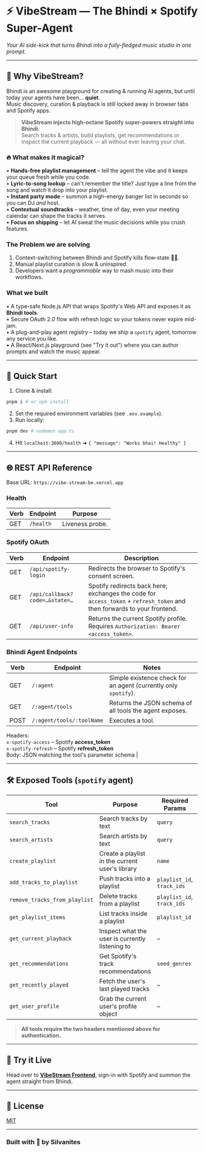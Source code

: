 # ⚡️ **VibeStream — The Bhindi × Spotify Super-Agent**  
*Your AI side-kick that turns Bhindi into a fully-fledged music studio in one prompt.*

---

## 🎸 Why VibeStream?
Bhindi is an awesome playground for creating & running AI agents, but until today your agents have been… **quiet**.  
Music discovery, curation & playback is still locked away in browser tabs and Spotify apps.

> **VibeStream injects high-octane Spotify super-powers straight into Bhindi.**  
> Search tracks & artists, build playlists, get recommendations or inspect the current playback — all without ever leaving your chat.

### 🔥 What makes it magical?
• **Hands-free playlist management** – tell the agent the vibe and it keeps your queue fresh while you code.  
• **Lyric-to-song lookup** – can't remember the title? Just type a line from the song and watch it drop into your playlist.  
• **Instant party mode** – summon a high-energy banger list in seconds so you can DJ _and_ host.  
• **Contextual soundtracks** – weather, time of day, even your meeting calendar can shape the tracks it serves.  
• **Focus on shipping** – let AI sweat the music decisions while you crush features.

### The Problem we are solving
1. Context-switching between Bhindi and Spotify kills flow‐state 😵‍💫.  
2. Manual playlist curation is slow & uninspired.  
3. Developers want a *programmable* way to mash music into their workflows.

### What we built
• A type-safe Node.js API that wraps Spotify's Web API and exposes it as **Bhindi tools**.  
• Secure OAuth 2.0 flow with refresh logic so your tokens never expire mid-jam.  
• A plug-and-play agent registry – today we ship a `spotify` agent, tomorrow any service you like.  
• A React/Next.js playground (see "Try it out") where you can author prompts and watch the music appear.

---

## 🚀 Quick Start
1. Clone & install:
```bash
pnpm i # or npm install
```
2. Set the required environment variables (see `.env.example`).
3. Run locally:
```bash
pnpm dev # nodemon app.ts
```
4. Hit `localhost:3000/health` ➜ `{ "message": "Works bhai! Healthy" }`

---

## 🌐 REST API Reference
Base URL: `https://vibe-stream-be.vercel.app`

### Health
| Verb | Endpoint | Purpose |
|------|----------|---------|
| GET  | `/health` | Liveness probe. |

### Spotify OAuth
| Verb | Endpoint | Description |
|------|----------|-------------|
| GET | `/api/spotify-login` | Redirects the browser to Spotify's consent screen. |
| GET | `/api/callback?code=…&state=…` | Spotify redirects back here; exchanges the code for `access_token` + `refresh_token` and then forwards to your frontend. |
| GET | `/api/user-info` | Returns the current Spotify profile. Requires `Authorization: Bearer <access_token>`. |

### Bhindi Agent Endpoints
| Verb | Endpoint | Notes |
|------|----------|-------|
| GET | `/:agent` | Simple existence check for an agent (currently only `spotify`). |
| GET | `/:agent/tools` | Returns the JSON schema of all tools the agent exposes. |
| POST | `/:agent/tools/:toolName` | Executes a tool.  
Headers:  
`x-spotify-access` – Spotify **access_token**  
`x-spotify-refresh` – Spotify **refresh_token**  
Body: JSON matching the tool's parameter schema |

---

## 🛠️ Exposed Tools (`spotify` agent)
| Tool | Purpose | Required Params | Optional Params |
|------|---------|-----------------|-----------------|
| `search_tracks` | Search tracks by text | `query` | `limit`, `offset` |
| `search_artists` | Search artists by text | `query` | `limit`, `offset` |
| `create_playlist` | Create a playlist in the current user's library | `name` | `description`, `public` |
| `add_tracks_to_playlist` | Push tracks into a playlist | `playlist_id`, `track_ids` | `position` |
| `remove_tracks_from_playlist` | Delete tracks from a playlist | `playlist_id`, `track_ids` | – |
| `get_playlist_items` | List tracks inside a playlist | `playlist_id` | `limit`, `offset` |
| `get_current_playback` | Inspect what the user is currently listening to | – | – |
| `get_recommendations` | Get Spotify's track recommendations | `seed_genres` | `limit`, `market` |
| `get_recently_played` | Fetch the user's last played tracks | – | `limit` |
| `get_user_profile` | Grab the current user's profile object | – | – |

> **All tools require the two headers mentioned above for authentication.**

---

## 🌟 Try it Live
Head over to **[VibeStream Frontend](https://vibestream-frontend.vercel.app)**, sign-in with Spotify and summon the agent straight from Bhindi.

---

## 📜 License
[MIT](LICENSE)

---

### Built with 🤖 by **Silvanites** 